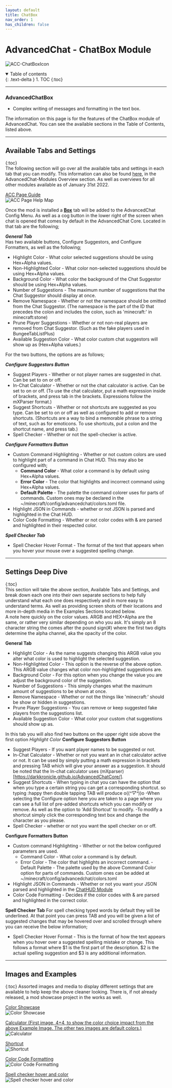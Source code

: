 ```yaml
---
layout: default
title: ChatBox
nav_order: 1
has_children: false
---
```

# AdvancedChat - ChatBox Module  
![ACC-ChatBoxIcon](./assets/images/ACC-ChatBox_Icon.png)  

<details open markdown="block">
  <summary>
    Table of contents
  </summary>
  {: .text-delta }
1. TOC
{:toc}
</details>

---
### AdvancedChatBox
- Complex writing of messages and formatting in the text box.</b>

The information on this page is for the features of the ChatBox module of AdvancedChat. You can see the available sections in the Table of Contents, listed above.

---
## Available Tabs and Settings
{:toc}  
The following section will go over all the available tabs and settings in each tab that you can modify. This information can also be found [here](https://darkkronicle.github.io/AdvancedChatCore/modules/modulesOverview.html),
in the AdvancedChat-Modules Overview section. As well as overviews for all other modules available as of January 31st 2022.  

<u>ACC Page Guide</u>  
![ACC Page Help Map](./assets/images/ACC_Page.PNG)  

Once the mod is installed a **<u>Box</u>** tab will be added to the AdvancedChat Config Menu. As well as a cog button in the lower right of the screen when chat is opened that comes by default in the AdvancedChat Core. Located in that tab are the following;

***General Tab***  
Has two available buttons, Configure Suggestors, and Configure Formatters, as well as the following;
- Highlight Color - What color selected suggestions should be using Hex+Alpha values.
- Non-Highlighted Color - What color non-selected suggestions should be using Hex+Alpha values.
- Background Color - What color the background of the Chat Suggestor should be using Hex+Alpha values.
- Number of Suggestions - The maximum number of suggestions that the Chat Suggestor should display at once.
- Remove Namespace - Whether or not the namespace should be omitted from the Chat Suggestor. (The namespace is the part of the ID that precedes the colon and includes the colon, such as 'minecraft:' in minecraft:stone)
- Prune Player Suggestions - Whether or not non-real players are removed from Chat Suggestor. (Such as the fake players used in BungeeTabListPlus)
- Available Suggestion Color - What color custom chat suggestors will show up as (Hex+Alpha values.)

For the two buttons, the options are as follows;

***Configure Suggestors Button***
- Suggest Players - Whether or not player names are suggested in chat. Can be set to on or off.
- In-Chat Calculator - Whether or not the chat calculator is active. Can be set to on or off. (To use the chat calculator, put a math expression inside of brackets, and press tab in the brackets. Expressions follow the mXParser format.)
- Suggest Shortcuts - Whether or not shortcuts are suggested as you type. Can be set to on or off as well as configured to add or remove shortcuts. (Shortcuts are a way to bind a memorable phrase to a string of text, such as for emoticons. To use shortcuts, put a colon and the shortcut name, and press tab.)
- Spell Checker - Whether or not the spell-checker is active. 

***Configure Formatters Button***
- Custom Command Highlighting - Whether or not custom colors are used to highlight part of a command in Chat HUD. This may also be configured with; 
	- **Command Color** - What color a command is by default using Hex+Alpha values. 
	- **Error Color** - The color that highlights and incorrect command using Hex+Alpha values.
	- **Default Palette** - The palette the command colorer uses for parts of commands. Custom ones may be declared in the ~/minecraft/config/advancedchat/colors.toml file.
- Highlight JSON in Commands - whether or not JSON is parsed and highlighted in the Chat HUD.
- Color Code Formatting - Whether or not color codes with & are parsed and highlighted in their respected color.

***Spell Checker Tab***  
- Spell Checker Hover Format - The format of the text that appears when you hover your mouse over a suggested spelling change.

---  
## Settings Deep Dive  
{:toc}  
This section will take the above section, Available Tabs and Settings, and break down each one into their own separate sections to help fully understand what each one does respectively and in more easy to understand terms. As well as providing screen shots of their locations and more in-depth media in the Examples Sections located below.   
A note here quickly on the color values. ARGB and HEX+Alpha are the same, or rather very similar depending on who you ask. It's simply an 8 character string the comes after the pound sign(#) where the first two digits determine the alpha channel, aka the opacity of the color.

**General Tab**  
- Highlight Color - As the name suggests changing this ARGB value you alter what color is used to highlight the selected suggestion.
- Non-Highlighted Color - This option is the reverse of the above option. This ARGB value changes what color non-highlighted suggestions are.
- Background Color - For this option when you change the value you are adjust the background color of the suggestion.
- Number of Suggestions - This simply changes what the maximum amount of suggestions to be shown at once.
- Remove Namespace - Whether or not the things like 'minecraft:' should be show or hidden in suggestions. 
- Prune Player Suggestions - You can remove or keep suggested fake players from the suggestions list.
- Available Suggestion Color - What color your custom chat suggestions should show up as.

In this tab you will also find two buttons on the upper right side above the first option *Highlight Color*
**Configure Suggestors Button**
- Suggest Players - If you want player names to be suggested or not.
- In-Chat Calculator - Whether or not you want an in chat calculator active or not. It can be used by simply putting a math expression in brackets and pressing TAB which will give your answer as a suggestion. It should be noted that the In-chat calculator uses (mXparser)[https://darkkronicle.github.io/AdvancedChatCore/]. <!--This link will eventually point to the Common Knowledge - Math page on the Wiki  -->
- Suggest Shortcuts - When typing in chat you can have the option that when you type a certain string you can get a corresponding shortcut. so typing :happy then double tapping TAB will produce o((*^▽^*))o
	-When selecting the Configure option here you are taken to a page where you can see a full list of pre-added shortcuts which you can modify or remove. As well as the option to 'Add Shortcut' to modify. 
	-To modify a shortcut simply click the corresponding text box and change the character as you please.
- Spell Checker - whether or not you want the spell checker on or off.	

**Configure Formatters Button**
- Custom command Highlighting - Whether or not the below configured parameters are used.
	- Command Color	- What color a command is by default.
	- Error Color - The color that highlights an incorrect command.
	-Default Palette - The palette used by the above Command Color option for parts of commands. Custom ones can be added at ~/minecraft/config/advancedchat/colors.toml
- Highlight JSON in Commands - Whether or not you want your JSON parsed and highlighted in the [ChatHUD Module](https://darkkronicle.github.io/AdvancedChatCore/chatHUD/ChatHUD.html)
- Color Code Formatting - Decides if the color codes with & are parsed and highlighted in the correct color. 	
	
**Spell Checker Tab**
For spell checking typed words by default they will be underlined. At that point you can press TAB and you will be given a list of suggested changes that may be hovered over and scrolled through where you can receive the below information;     
- Spell Checker Hover Format - This is the format of how the text appears when you hover over a suggested spelling mistake or change. This follows a format where $1 is the first part of the description. $2 is the actual spelling suggestion and $3 is any additional information.

---
## Images and Examples
{:toc}
Assorted images and media to display different settings that are available to help keep the above cleaner looking. There is, if not already released, a mod showcase project in the works as well.

<u>Color Showcase</u>  
![Color Showcase](./assets/images/colorShowcaseMASS.png)  

<u>Calculator (First image, 4+4, to show the color choice impact from the above Example Image. The other two images are default colors.)</u>   
![Calculator](./assets/images/calculatorMASS.png)  

<u>Shortcut</u>   
![Shortcut](./assets/images/shortcutMASS.png)  

<u>Color Code Formatting</u>   
![Color Code Formatting](./assets/images/colorCode.png)

<u>Spell checker hover and color</u>   
![Spell checker hover and color](./assets/images/spellCheck.png)  


<!--This documentation was written by Nomad on February 8th 2022-->

